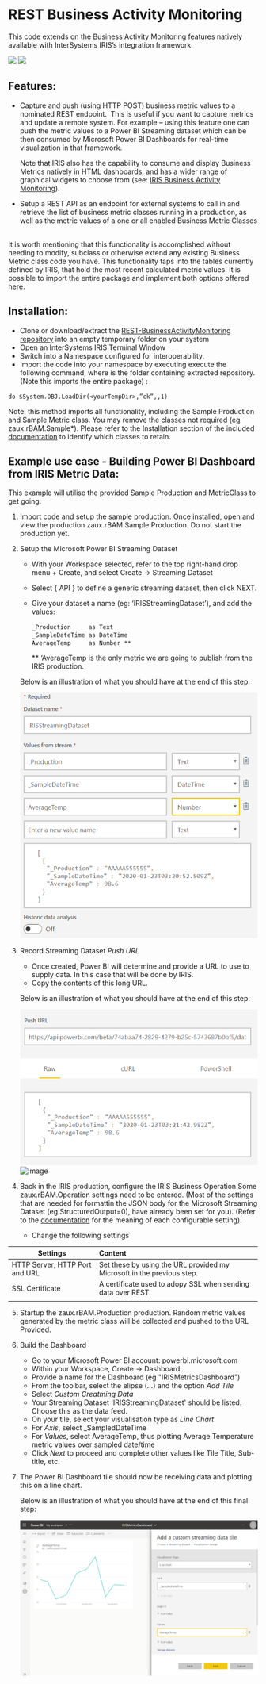 
# REST Business Activity Monitoring

This code extends on the Business Activity Monitoring features natively available with InterSystems IRIS’s integration framework. 

[![](https://img.shields.io/badge/InterSystems-IRIS-blue.svg)](https://www.intersystems.com/products/intersystems-iris/)
[![](https://img.shields.io/badge/InterSystems-IRISforHealth-blue.svg)](https://www.intersystems.com/products/intersystems-iris-for-health/)

## Features:
* Capture and push (using HTTP POST) business metric values to a nominated REST endpoint. 
This is useful if you want to capture metrics and update a remote system. For example – using this feature one can push the metric values to a Power BI Streaming dataset which can be then consumed by Microsoft Power BI Dashboards for real-time visualization in that framework.

	Note that IRIS also has the capability to consume and display Business Metrics natively in HTML dashboards, and has a wider range 	  of graphical widgets to choose from (see: [IRIS Business Activity Monitoring](https://docs.intersystems.com/irisforhealth20194/csp/docbook/DocBook.UI.Page.cls?KEY=EGIN_options#EGIN_options_bam)). 

* Setup a REST API as an endpoint for external systems to call in and retrieve the list of business metric classes running in a production, as well as the metric values of a one or all enabled Business Metric Classes  


It is worth mentioning that this functionality is accomplished without needing to modify, subclass or otherwise extend any existing Business Metric class code you have. This functionality taps into the tables currently defined by IRIS, that hold the most recent calculated metric values. 
It is possible to import the entire package and implement both options offered here.


## Installation:
- Clone or download/extract the [REST-BusinessActivityMonitoring repository](https://github.com/pisani/REST-BusinessActivityMonitoring) into an empty temporary folder on your system
- Open an InterSystems IRIS Terminal Window
- Switch into a Namespace configured for interoperability.
- Import the code into your namespace by executing execute the following command, where <yourTempDir> is the folder containing extracted  repository.(Note this imports the entire package) : 
```
do $System.OBJ.LoadDir(<yourTempDir>,”ck”,,1)
```
Note: this method imports all functionality, including the Sample Production and Sample Metric class. You may remove the classes not required (eg zaux.rBAM.Sample*). Please refer to the Installation section of the included [documentation](https://github.com/pisani/REST-BusinessActivityMonitoring/blob/master/zaux/documentation/zaux.rBAM.OpenExchange.pdf) to identify which classes to retain. 


## Example use case - Building Power BI Dashboard from IRIS Metric Data:

This example will utilise the provided Sample Production and MetricClass to get going.

1.	Import code and setup the sample production.
	Once installed, open and view the production zaux.rBAM.Sample.Production. Do not start the production yet.
 	
2.	Setup the Microsoft Power BI Streaming Dataset

	- With your Workspace selected, refer to the top right-hand drop menu + Create,  and select Create -> Streaming Dataset
	- Select { API }  to define a generic streaming dataset, then click NEXT.
	- Give your dataset a name (eg: ‘IRISStreamingDataset’), and add the values:
	
		```
		_Production		as Text
		_SampleDateTime	as DateTime
		AverageTemp		as Number **
		```
		** ‘AverageTemp is the only metric we are going to publish from the IRIS production.
	
	Below is an illustration of what you should have at the end of this step:

	![image](https://github.com/pisani/REST-BusinessActivityMonitoring/blob/master/zaux/documentation/images/MSDatasetDefinition.png)
 
3.	Record Streaming Dataset *Push URL*
	- Once created, Power BI will determine and provide a URL to use to supply data. In this case that will be done by IRIS.
	- Copy the contents of this long URL.

	Below is an illustration of what you should have at the end of this step:
	
	![image](https://github.com/pisani/REST-BusinessActivityMonitoring/blob/master/zaux/documentation/images/MSDatasetURL.png)
	![image](https://github.com/pisani/REST-BusinessActivityMonitoring/zaux/documentation/images/MSDatasetURL.png)

4.	Back in the IRIS production, configure the IRIS Business Operation
	Some zaux.rBAM.Operation settings need to be entered. (Most of the settings that are needed for formattin the JSON body for the Microsoft Streaming Dataset (eg StructuredOutput=0), have already been set for you). (Refer to the [documentation](https://github.com/pisani/REST-BusinessActivityMonitoring/blob/master/zaux/documentation/zaux.rBAM.OpenExchange.pdf) for the meaning of each configurable setting).
	
	- Change the following settings
	
| Settings                        | Content                                                                 | 
| ------------------------------- | :---------------------------------------------------------------------- | 
| HTTP Server, HTTP Port and URL  | Set these by using the URL provided my Microsoft in the previous step.  |
| SSL Certificate                 | A certificate used to adopy SSL when sending data over REST.            |
|                                 |                                                                         |

 	
5. 	Startup the zaux.rBAM.Production production. Random metric values generated by the metric class will be collected 
and pushed to the URL Provided.

6. 	Build the Dashboard
	- Go to your Microsoft Power BI account: powerbi.microsoft.com
	- Within your Workspace, Create -> Dashboard
	- Provide a name for the Dashboard (eg "IRISMetricsDashboard")
	- From the toolbar, select the elipse (...) and the option *Add Tile*
	- Select *Custom Creatming Data*
	- Your Streaming Dataset 'IRISStreamingDataset' should be listed. Choose this as the data feed.
	- On your tile, select your visualisation type as *Line Chart*
	- For *Axis*, select _SampledDateTime
	- For *Values*, select AverageTemp, thus plotting Average Temperature metric values over sampled date/time
	- Click *Next* to proceed and complete other values like Tile Title, Sub-title, etc.

7.	The Power BI Dashboard tile should now be receiving data and plotting this on a line chart.

	Below is an illustration of what you should have at the end of this final step:
	
	![image](https://github.com/pisani/REST-BusinessActivityMonitoring/blob/master/zaux/documentation/images/MSDashboardTileSettings.png)
	 

